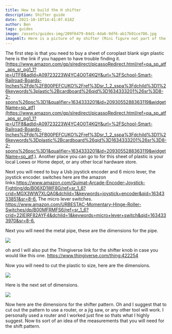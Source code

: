 ```yaml
---
title: How to build the H shifter
description: Shifter guide
date: 2021-10-10T14:41:07.618Z
author: Ben
tags: guides
image: /assets/guides-img/209f6479-84d1-4da6-9df6-ab17b91ce786.jpg
imageAlt: Here is a picture of my shifter (Mini figure not part of the build)
---
```

The first step is that you need to buy a sheet of coroplast blank sign plastic here is the link if you happen to have trouble finding it.  [https://www.amazon.com/gp/slredirect/picassoRedirect.html/ref=pa_sp_atf_aps_sr_pg1_1?ie=UTF8&adId=A09723223W4YC4O0T4KQY&url=%2FSchool-Smart-Railroad-Boards-Inches%2Fdp%2FB00PEFCUKO%2Fref%3Dsr_1_2_sspa%3Fdchild%3D1%26keywords%3plastic%2Bcardboard%26qid%3D1634333201%26sr%3D8-2-spons%26psc%3D1&qualifier=1634333201&id=2093055288363119&widgetName=sp_atf](https://www.amazon.com/gp/slredirect/picassoRedirect.html/ref=pa_sp_atf_aps_sr_pg1_1?ie=UTF8&adId=A09723223W4YC4O0T4KQY&url=%2FSchool-Smart-Railroad-Boards-Inches%2Fdp%2FB00PEFCUKO%2Fref%3Dsr_1_2_sspa%3Fdchild%3D1%26keywords%3Dplastic%2Bcardboard%26qid%3D1634333201%26sr%3D8-2-spons%26psc%3D1&qualifier=1634333201&id=2093055288363119&widgetName=sp_atf.). Another place you can go to for this sheet of plastic is your local Loews or Home depot, or any other local hardware store.

Next you will need to buy a Usb joystick encoder and 6 micro lever, the joystick encoder. switches here are the amazon links.<https://www.amazon.com/Quimat-Arcade-Encoder-Joystick-Fighting/dp/B06XD1WF8G/ref=sr_1_6?crid=MGX3WW7XLQA0&dchild=1&keywords=joystick+encoder&qid=1634333851&sr=8-6.> The  micro lever switches. <https://www.amazon.com/URBESTAC-Momentary-Hinge-Roller-Switches/dp/B00MFRMFS6/ref=sr_1_6?crid=22IEIRF82AYF4&dchild=1&keywords=micro+lever+switch&qid=1634333970&sr=8-6.>

Next you will need the metal pipe, these are the dimensions for the pipe.

![](/assets/guides-img/r.jpg)

oh and I will also put the Thingiverse link for the shifter knob in case you would like this one. <https://www.thingiverse.com/thing:422254>

Now you will need to cut the plastic to size, here are the dimensions.

![](/assets/guides-img/oip.jpg)

Here is the next set of dimensions.

![](/assets/guides-img/oip-1-.jpg)

Now here are the dimensions for the shifter pattern. Oh and I suggest that to cut out the pattern to use a router, or a jig saw, or any other tool will work. I personally used a router and I worked just fine so thats what I highly suggest. Now tis sort of an idea of the measurements that you will need for the shift pattern.

![]()